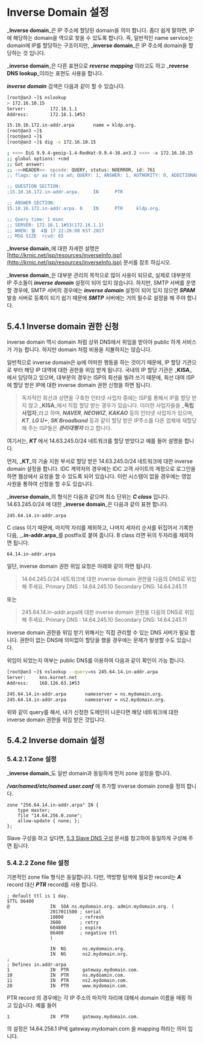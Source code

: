 # Inverse Domain 설정

_**Inverse domain**_은 IP 주소에 할당된 domain을 의미 합니다. 좀더 쉽게 말하면, IP에 해당하는 domain을 역으로 찾을 수 있도록 합니다. 즉, 일반적인 name service는 domain에 IP를 할당하는 구조이지만, _**inverse domain**_은 IP 주소에 domain을 할당하는 것 입니다.

_**inverse domain**_은 다른 표현으로 _**reverse mapping**_ 이라고도 하고 _**reverse DNS lookup**_이라는 표현도 사용을 합니다.

_**inverse domain**_ 검색은 다음과 같이 할 수 있습니다.

```bash
[root@an3 ~]$ nslookup
> 172.16.10.15
Server:         172.16.1.1
Address:        172.16.1.1#53

15.10.16.172.in-addr.arpa       name = kldp.org.
[root@an3 ~]$
[root@an3 ~]$
[root@an3 ~]$ dig -x 172.16.10.15

; <<>> DiG 9.9.4-geoip-1.4-RedHat-9.9.4-38.an3.2 <<>> -x 172.16.10.15
;; global options: +cmd
;; Got answer:
;; ->>HEADER<<- opcode: QUERY, status: NOERROR, id: 761
;; flags: qr aa rd ra ad; QUERY: 1, ANSWER: 1, AUTHORITY: 0, ADDITIONAL: 0

;; QUESTION SECTION:
;15.10.16.172.in-addr.arpa.     IN      PTR

;; ANSWER SECTION:
15.10.16.172.in-addr.arpa. 0    IN      PTR     kldp.org.

;; Query time: 1 msec
;; SERVER: 172.16.1.1#53(172.16.1.1)
;; WHEN: 월  4월 17 22:26:08 KST 2017
;; MSG SIZE  rcvd: 65
```

_**Inverse domain**_에 대한 자세한 설명은 [http://krnic.net/jsp/resources/inverseInfo.jsp](http://krnic.net/jsp/resources/inverseInfo.jsp) 문서를 참조 하십시오.

_**Inverse domain**_은 대부분 관리의 목적으로 많이 사용이 되므로, 실제로 대부분의 IP 주소들이 _**inverse domain**_ 설정이 되어 있지 않습니다. 하지만, SMTP 서버를 운영할 경우에, SMTP 서버의 경우에는 _**inverse domain**_ 설정이 되어 있지 않으면 _**SPAM**_ 발송 서버로 등록이 되기 쉽기 때문에 _**SMTP**_ 서버에는 거의 필수로 설정을 해 주야 합니다.

## 5.4.1 Inverse domain 권한 신청

inverse domain 역시 domain 처럼 상위 DNS에서 위임을 받아야 public 하게 서비스가 가능 합니다. 하지만 domain 처럼 비용을 지불하지는 않습니다.

일반적으로 inverse domain은 ip에 어떠한 행동을 하는 것이기 때문에, IP 할당 기관으로 부터 해당 IP 대역에 대한 권한을 위임 받게 됩니다. 국내의 IP 할당 기관은 _**KISA**_에서 담당하고 있으며, 대부분의 경우는 ISP의 회선을 빌려 쓰기 때문에, 회선 대여 ISP에 할당 받은 IP에 대한 inverse domain 권한 신청을 하면 됩니다.

> 독자적인 회선과 상면을 구축한 인터넷 사업자 중에는 ISP를 통해서 IP를 할당 받지 않고 _**KISA**_에서 직접 할당 받는 경우가 있습니다. 이러한 사업자들을 _**독립사업자**_라고 하며, _**NAVER**_, _**NEOWIZ**_, _**KAKAO**_ 등의 인터넷 사업자가 있으며, _**KT**_, _**LG U+**_, _**SK Broadband**_ 등과 같이 할당 받은 IP주소를 다른 업체에 재할당 해 주는 ISP들은 _**관리대행자**_ 라고 합니다.

여기서는, _**KT**_ 에서 14.63.245.0/24 네트워크를 할당 받았다고 예를 들어 설명을 합니다.

먼저, _**KT**_의 기술 지원 부서로 할당 받은 14.63.245.0/24 네트워크에 대한 inverse domain 설정을 합니다. IDC 계약자의 경우에는 IDC 고객 사이트의 계정으로 로그인을 하면 웹상에서 요청을 할 수 있도록 되어 있습니다. 이런 시스템이 없을 경우에는 영업 사원을 통하여 신청을 할 수도 있습니다.

_**inverse domain**_의 형식은 다음과 같으며 최소 단위는 _**C class**_ 입니다. 14.63.245.0/24 에 대한 _**inverse domain**_은 다음과 같이 표현 합니다.

```text
245.64.14.in-addr.arpa
```

C class 이기 때문에, 마지막 자리를 제외하고, 나머지 세자리 순서를 뒤집어서 기록한 다음, _**.in-addr.arpa**_를 postfix로 붙여 줍니다. B class 라면 뒤의 두자리를 제외하면 됩니다.

```text
64.14.in-addr.arpa
```

일단, inverse domain 권한 위임 요청은 아래와 같이 하면 됩니다.

> 14.64.245.0/24 네트워크에 대한 inverse domain 권한을 다음의 DNS로 위임해 주세요. Primary DNS : 14.64.245.10 Secondary DNS: 14.64.245.11

또는

> 245.64.14.in-addr.arpa에 대한 inverse domain 권한을 다음의 DNS로 위임해 주세요. Primary DNS : 14.64.245.10 Secondary DNS: 14.64.245.11

inverse domain 권한을 위임 받기 위해서는 직접 관리할 수 있는 DNS 서버가 필요 합니다. 권한이 없는 DNS에 의미없이 할당을 했을 경우에는 문제가 발생할 수도 있습니다.

위임이 되었는지 여부는 public DNS를 이용하여 다음과 같이 확인이 가능 합니다.

```bash
[root@an3 ~]$ nslookup --query=ns 245.64.14.in-addr.arpa
Server:     kns.kornet.net
Address:    168.126.63.1#53

245.64.14.in-addr.arpa       nameserver = ns.mydomain.org.
245.64.14.in-addr.arpa       nameserver = ns2.mydomain.org.
```

위와 같이 query를 해서, 내가 신청한 도메인이 나온다면 해당 네트워크에 대한 inverse domain 권한을 위임 받은 것입니다.

## 5.4.2 Inverse domain 설정

### 5.4.2.1 Zone 설정

_**inverse domain**_도 일반 domain과 동일하게 먼저 zone 설정을 합니다.

_**/var/named/etc/named.user.conf**_ 에 추가할 inverse domain zone을 정의 합니다.

```text
zone "256.64.14.in-addr.arpa" IN {
    type master;
    file "14.64.256.0.zone";
    allow-update { none; };
};
```

Slave 구성을 하고 싶다면, [5.3 Slave DNS 구성](https://joungkyun.gitbooks.io/annyung-3-user-guide/content/slave-dns.html) 문서를 참고하여 동일하게 구성해 주면 됩니다.

### 5.4.2.2 Zone file 설정

기본적인 zone file 형식은 동일합니다. 다만, 역방향 탐색에 필요한 record는 _**A**_ record 대신 _**PTR**_ record를 사용 합니다.

```text
; default ttl is 1 day.
$TTL 86400
@               IN  SOA ns.mydomain.org. admin.mydomain.org. (
                2017011500 ; serial
                10800      ; refresh
                3600       ; retry
                604800     ; expire
                86400      ; negative ttl
                )

                IN  NS      ns.mydomain.org.
                IN  NS      ns2.mydomain.org.
;
; Defines in.addr-arpa
1               IN  PTR     gateway.mydomain.com.
10              IN  PTR     ns.mydoamin.com.
11              IN  PTR     ns2.mydomain.com.
20              IN  PTR     www.mydomain.com.
```

PTR record 의 경우에는 각 IP 주소의 마지막 자리에 대해서 domain 이름을 매핑 하고 있습니다. 예를 들어

```text
1               IN  PTR     gateway.mydomain.com.
```

의 설정은 14.64.256.1 IP에 gateway.mydomain.com 을 mapping 하라는 의미 입니다.

